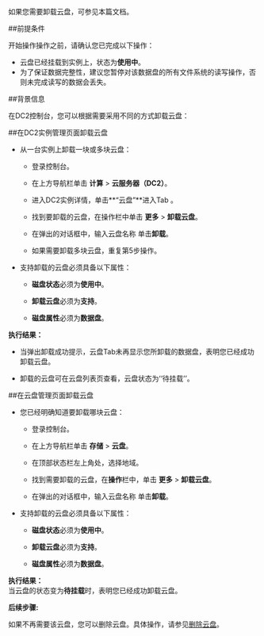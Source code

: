 如果您需要卸载云盘，可参见本篇文档。

##前提条件

开始操作操作之前，请确认您已完成以下操作：

- 云盘已经挂载到实例上，状态为**使用中**。
- 为了保证数据完整性，建议您暂停对该数据盘的所有文件系统的读写操作，否则未完成读写的数据会丢失。

##背景信息

在DC2控制台，您可以根据需要采用不同的方式卸载云盘：

##在DC2实例管理页面卸载云盘

*  从一台实例上卸载一块或多块云盘：

	* 登录控制台。
	
	* 在上方导航栏单击  **计算**  > **云服务器（DC2）**。
	
	* 进入DC2实例详情，单击**“云盘”**进入Tab 。
	
	* 找到要卸载的云盘，在操作栏中单击  **更多** > **卸载云盘**。
	
	* 在弹出的对话框中，输入云盘名称 单击**卸载**。
	
	* 如果需要卸载多块云盘，重复第5步操作。

* 支持卸载的云盘必须具备以下属性：

	* **磁盘状态**必须为**使用中**。
	
	* **卸载云盘**必须为**支持**。
	
	* **磁盘属性**必须为**数据盘**。

**执行结果：**

- 当弹出卸载成功提示，云盘Tab未再显示您所卸载的数据盘，表明您已经成功卸载云盘。

- 卸载的云盘可在云盘列表页查看，云盘状态为‘‘待挂载’’。


##在云盘管理页面卸载云盘

* 您已经明确知道要卸载哪块云盘：

	* 登录控制台。
	
	* 在上方导航栏单击  **存储** > **云盘**。
	* 在顶部状态栏左上角处，选择地域。
	* 找到需要卸载的云盘，在**操作**栏中，单击 **更多** > **卸载云盘**。
	* 在弹出的对话框中，输入云盘名称 单击**卸载**。

* 支持卸载的云盘必须具备以下属性：

	* **磁盘状态**必须为**使用中**。
	
	* **卸载云盘**必须为**支持**。
	* **磁盘属性**必须为**数据盘**。

**执行结果：**  
当云盘的状态变为**待挂载**时，表明您已经成功卸载云盘。

 **后续步骤:**

如果不再需要该云盘，您可以删除云盘。具体操作，请参见[删除云盘](./删除云盘.md)。


